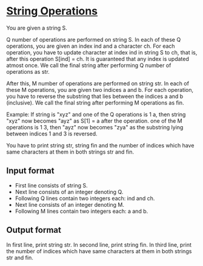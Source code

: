 # [String Operations][link]

You are given a string S.

Q number of operations are performed on string S.
In each of these Q operations, you are given an index ind and a character ch. For each operation, you have to update character at index ind in string S to ch, that is, after this operation S[ind] = ch.
It is guaranteed that any index is updated atmost once.
We call the final string after performing Q number of operations as str.

After this, M number of operations are performed on string str.
In each of these M operations, you are given two indices a and b. For each operation, you have to reverse the substring that lies between the indices a and b (inclusive).
We call the final string after performing M operations as fin.

Example: If string is "xyz" and one of the Q operations is 1 a, then string "xyz" now becomes "ayz" as S[1] = a after the operation.
one of the M operations is 1 3, then "ayz" now becomes "zya" as the substring lying between indices 1 and 3 is reversed.

You have to print string str, string fin and the number of indices which have same characters at them in both strings str and fin.

## Input format

- First line consists of string S.
- Next line consists of an integer denoting Q.
- Following Q lines contain two integers each: ind and ch.
- Next line consists of an integer denoting M.
- Following M lines contain two integers each: a and b.

## Output format

In first line, print string str.
In second line, print string fin.
In third line, print the number of indices which have same characters at them in both strings str and fin.

[link]: https://www.hackerearth.com/practice/basic-programming/implementation/basics-of-implementation/practice-problems/algorithm/string-operations-1-cd102cb6/
